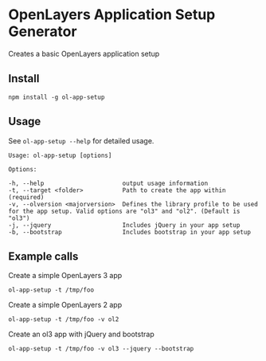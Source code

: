 OpenLayers Application Setup Generator
============

Creates a basic OpenLayers application setup

Install
------------
`npm install -g ol-app-setup`

Usage
--------

See `ol-app-setup --help` for detailed usage.

    Usage: ol-app-setup [options]

    Options:

    -h, --help                      output usage information
    -t, --target <folder>           Path to create the app within (required)
    -v, --olversion <majorversion>  Defines the library profile to be used for the app setup. Valid options are "ol3" and "ol2". (Default is "ol3")
    -j, --jquery                    Includes jQuery in your app setup
    -b, --bootstrap                 Includes bootstrap in your app setup


Example calls
-----------------
Create a simple OpenLayers 3 app

`ol-app-setup -t /tmp/foo`

Create a simple OpenLayers 2 app

`ol-app-setup -t /tmp/foo -v ol2`

Create an ol3 app with jQuery and bootstrap

`ol-app-setup -t /tmp/foo -v ol3 --jquery --bootstrap`
